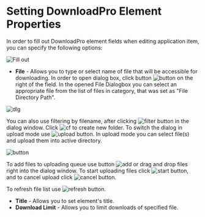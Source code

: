 # Setting DownloadPro Element Properties

In order to fill out DownloadPro element fields when editing application item, you can specify the following options:

![Fill out](/images/fillout.png)

* **File** - Allows you to type or select name of file that will be accessible for downloading. In order to open dialog box, click button ![button](/images/dlgbox-1.png) on the right of the field.
In the opened File Dialogbox you can select an appropriate file from the list of files in category, that was set as "File Directory Path".

![dlg](/images/dlgbox-2.png)

You can also use filtering by filename, after clicking
![filter](/images/filter.png) button in the dialog window. Click ![cf](/images/create_folder.png) to create new folder. To switch the dialog in upload mode use ![upload](/images/upload.png) button. In upload mode you can
select file(s) and upload them into active directory.

![button](/images/dlgbox-3.png)

To add files to uploading queue use button ![add](/images/add.png) or drag and drop files right into the dialog window.
To start uploading files click ![start](/images/start.png) button, and to cancel upload click ![cancel](/images/cancel.png) button.

To refresh file list use ![refresh](/images/refresh.png) button.

* **Title** - Allows you to set element's title.
* **Download Limit** - Allows you to limit downloads of specified file.
